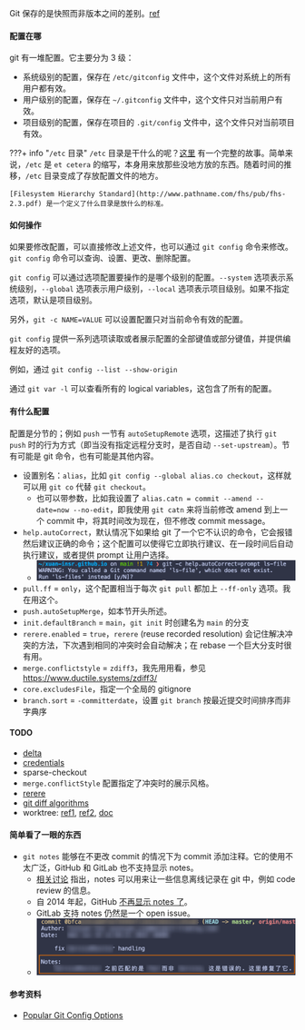 Git 保存的是快照而非版本之间的差别。[ref](https://git-scm.com/book/en/v2/Getting-Started-What-is-Git%3F#:~:text=Snapshots%2C%20Not%20Differences)

#### 配置在哪

git 有一堆配置。它主要分为 3 级：

- 系统级别的配置，保存在 `/etc/gitconfig` 文件中，这个文件对系统上的所有用户都有效。
- 用户级别的配置，保存在 `~/.gitconfig` 文件中，这个文件只对当前用户有效。
- 项目级别的配置，保存在项目的 `.git/config` 文件中，这个文件只对当前项目有效。

???+ info "`/etc` 目录"
    `/etc` 目录是干什么的呢？[这里](https://unix.stackexchange.com/questions/5665/what-does-etc-stand-for) 有一个完整的故事。简单来说，`/etc` 是 `et cetera` 的缩写，本身用来放那些没地方放的东西。随着时间的推移，`/etc` 目录变成了存放配置文件的地方。

    [Filesystem Hierarchy Standard](http://www.pathname.com/fhs/pub/fhs-2.3.pdf) 是一个定义了什么目录是放什么的标准。

#### 如何操作

如果要修改配置，可以直接修改上述文件，也可以通过 `git config` 命令来修改。`git config` 命令可以查询、设置、更改、删除配置。

`git config` 可以通过选项配置要操作的是哪个级别的配置。`--system` 选项表示系统级别，`--global` 选项表示用户级别，`--local` 选项表示项目级别。如果不指定选项，默认是项目级别。

另外，`git -c NAME=VALUE` 可以设置配置只对当前命令有效的配置。

`git config` 提供一系列选项读取或者展示配置的全部键值或部分键值，并提供编程友好的选项。


例如，通过 `git config --list --show-origin`

通过 `git var -l` 可以查看所有的 logical variables，这包含了所有的配置。

#### 有什么配置

配置是分节的；例如 `push` 一节有 `autoSetupRemote` 选项，这描述了执行 `git push` 时的行为方式（即当没有指定远程分支时，是否自动 `--set-upstream`）。节有可能是 git 命令，也有可能是其他内容。

- 设置别名：`alias`，比如 `git config --global alias.co checkout`，这样就可以用 `git co` 代替 `git checkout`。
    - 也可以带参数，比如我设置了 `alias.catn = commit --amend --date=now --no-edit`，即我使用 `git catn` 来将当前修改 amend 到上一个 commit 中，将其时间改为现在，但不修改 commit message。
- `help.autoCorrect`，默认情况下如果给 git 了一个它不认识的命令，它会报错然后建议正确的命令；这个配置可以使得它立即执行建议、在一段时间后自动执行建议，或者提供 prompt 让用户选择。
    - ![](assets/2024-06-30-18-18-12.png)
- `pull.ff` = `only`，这个配置相当于每次 `git pull` 都加上 `--ff-only` 选项。我在用这个。
- `push.autoSetupMerge`，如本节开头所述。
- `init.defaultBranch` = `main`，`git init` 时创建名为 `main` 的分支
- `rerere.enabled` = `true`，`rerere` (reuse recorded resolution) 会记住解决冲突的方法，下次遇到相同的冲突时会自动解决；在 rebase 一个巨大分支时很有用。
- `merge.conflictstyle` = `zdiff3`，我先用用看，参见 https://www.ductile.systems/zdiff3/
- `core.excludesFile`，指定一个全局的 gitignore
- `branch.sort` = `-committerdate`，设置 `git branch` 按最近提交时间排序而非字典序


#### TODO

- [delta](https://github.com/dandavison/delta)
- [credentials](https://git-scm.com/docs/gitcredentials)
- sparse-checkout
- `merge.conflictStyle` 配置指定了冲突时的展示风格。
- [rerere](https://git-scm.com/book/en/v2/Git-Tools-Rerere)
- [git diff algorithms](https://luppeng.wordpress.com/2020/10/10/when-to-use-each-of-the-git-diff-algorithms/)
- worktree: [ref1](https://github.blog/2015-07-29-git-2-5-including-multiple-worktrees-and-triangular-workflows/), [ref2](https://gist.github.com/GeorgeLyon/ff5a42cb24c1de09e4139266a7689543), [doc](https://git-scm.com/docs/git-worktree)

#### 简单看了一眼的东西

- `git notes` 能够在不更改 commit 的情况下为 commit 添加注释。它的使用不太广泛，GitHub 和 GitLab 也不支持显示 notes。
    - [相关讨论](https://tylercipriani.com/blog/2022/11/19/git-notes-gits-coolest-most-unloved-feature/) 指出，notes 可以用来让一些信息离线记录在 git 中，例如 code review 的信息。
    - 自 2014 年起，GitHub [不再显示 notes 了](https://github.blog/2010-08-25-git-notes-display/)。
    - GitLab 支持 notes 仍然是一个 open issue。
    - ![](assets/2024-06-24-21-16-47.png)

#### 参考资料

- [Popular Git Config Options](https://jvns.ca/blog/2024/02/16/popular-git-config-options/)
